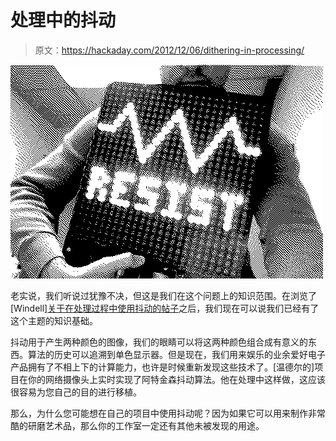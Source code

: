 # 处理中的抖动

> 原文：<https://hackaday.com/2012/12/06/dithering-in-processing/>

![dithering-experiments](img/b53a2602ce6824db84d14af48be26ae3.png)

老实说，我们听说过犹豫不决，但这是我们在这个问题上的知识范围。在浏览了[Windell][关于在处理过程中使用抖动的帖子](http://www.evilmadscientist.com/2012/dithering/)之后，我们现在可以说我们已经有了这个主题的知识基础。

抖动用于产生两种颜色的图像，我们的眼睛可以将这两种颜色组合成有意义的东西。算法的历史可以追溯到单色显示器。但是现在，我们用来娱乐的业余爱好电子产品拥有了不相上下的计算能力，也许是时候重新发现这些技术了。[温德尔的]项目在你的网络摄像头上实时实现了阿特金森抖动算法。他在处理中这样做，这应该很容易为您自己的目的进行移植。

那么，为什么您可能想在自己的项目中使用抖动呢？因为如果它可以用来制作非常酷的研磨艺术品，那么你的工作室一定还有其他未被发现的用途。